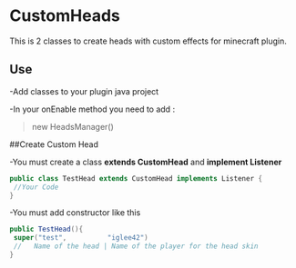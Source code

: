 # CustomHeads
 
This is 2 classes to create heads with custom effects for minecraft plugin.

## Use

-Add classes to your plugin java project

-In your onEnable method you need to add :
> new HeadsManager()

##Create Custom Head

-You must create a class **extends CustomHead** and **implement Listener**

```Java
public class TestHead extends CustomHead implements Listener {
 //Your Code
}
```

-You must add constructor like this 

```Java
public TestHead(){
 super("test",          "iglee42")
 //   Name of the head | Name of the player for the head skin
}
```

